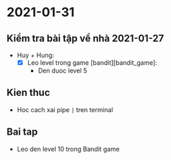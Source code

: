 # 2021-01-31

## Kiểm tra bài tập về nhà 2021-01-27

- Huy + Hung:
  - [x] Leo level trong game [bandit][bandit_game]:
    - Den duoc level 5

## Kien thuc

- Hoc cach xai pipe `|` tren terminal

## Bai tap

- Leo den level 10 trong Bandit game
